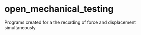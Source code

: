 # open_mechanical_testing
Programs created for a the recording of force and displacement simultaneously
